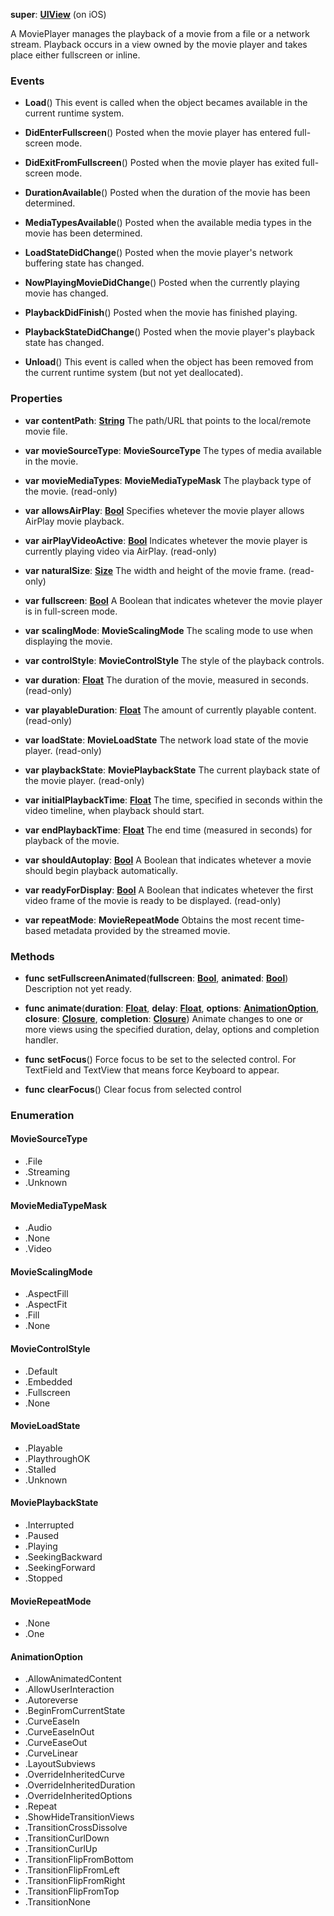 **super**: **[UIView](UIView.md)** (on iOS)

A MoviePlayer manages the playback of a movie from a file or a network stream. Playback occurs in a view owned by the movie player and takes place either fullscreen or inline.



### Events

* **Load**()
This event is called when the object becames available in the current runtime system.

* **DidEnterFullscreen**()
Posted when the movie player has entered full-screen mode.

* **DidExitFromFullscreen**()
Posted when the movie player has exited full-screen mode.

* **DurationAvailable**()
Posted when the duration of the movie has been determined.

* **MediaTypesAvailable**()
Posted when the available media types in the movie has been determined.

* **LoadStateDidChange**()
Posted when the movie player's network buffering state has changed.

* **NowPlayingMovieDidChange**()
Posted when the currently playing movie has changed.

* **PlaybackDidFinish**()
Posted when the movie has finished playing.

* **PlaybackStateDidChange**()
Posted when the movie player's playback state has changed.

* **Unload**()
This event is called when the object has been removed from the current runtime system (but not yet deallocated).



### Properties

* **var** **contentPath**: **[String](../gravity/types.md)**
The path/URL that points to the local/remote movie file.

* **var** **movieSourceType**: **MovieSourceType**
The types of media available in the movie.

* **var** **movieMediaTypes**: **MovieMediaTypeMask**
The playback type of the movie. \(read-only\)

* **var** **allowsAirPlay**: **[Bool](../gravity/types.md)**
Specifies whetever the movie player allows AirPlay movie playback.

* **var** **airPlayVideoActive**: **[Bool](../gravity/types.md)**
Indicates whetever the movie player is currently playing video via AirPlay. \(read-only\)

* **var** **naturalSize**: **[Size](Size.md)**
The width and height of the movie frame. \(read-only\)

* **var** **fullscreen**: **[Bool](../gravity/types.md)**
A Boolean that indicates whetever the movie player is in full-screen mode.

* **var** **scalingMode**: **MovieScalingMode**
The scaling mode to use when displaying the movie.

* **var** **controlStyle**: **MovieControlStyle**
The style of the playback controls.

* **var** **duration**: **[Float](../gravity/types.md)**
The duration of the movie, measured in seconds. \(read-only\)

* **var** **playableDuration**: **[Float](../gravity/types.md)**
The amount of currently playable content. \(read-only\)

* **var** **loadState**: **MovieLoadState**
The network load state of the movie player. \(read-only\)

* **var** **playbackState**: **MoviePlaybackState**
The current playback state of the movie player. \(read-only\)

* **var** **initialPlaybackTime**: **[Float](../gravity/types.md)**
The time, specified in seconds within the video timeline, when playback should start.

* **var** **endPlaybackTime**: **[Float](../gravity/types.md)**
The end time (measured in seconds) for playback of the movie.

* **var** **shouldAutoplay**: **[Bool](../gravity/types.md)**
A Boolean that indicates whetever a movie should begin playback automatically.

* **var** **readyForDisplay**: **[Bool](../gravity/types.md)**
A Boolean that indicates whetever the first video frame of the movie is ready to be displayed. \(read-only\)

* **var** **repeatMode**: **MovieRepeatMode**
Obtains the most recent time-based metadata provided by the streamed movie.



### Methods

* **func** **setFullscreenAnimated**(**fullscreen**: **[Bool](../gravity/types.md)**, **animated**: **[Bool](../gravity/types.md)**)
Description not yet ready.

* **func** **animate**(**duration**: **[Float](../gravity/types.md)**, **delay**: **[Float](../gravity/types.md)**, **options**: **<a href="#_enum_AnimationOption">AnimationOption</a>**, **closure**: **[Closure](../gravity/closure.md)**, **completion**: **[Closure](../gravity/closure.md)**)
Animate changes to one or more views using the specified duration, delay, options and completion handler.

* **func** **setFocus**()
Force focus to be set to the selected control. For TextField and TextView that means force Keyboard to appear.

* **func** **clearFocus**()
Clear focus from selected control





### Enumeration

#### MovieSourceType
 * .File
 * .Streaming
 * .Unknown

#### MovieMediaTypeMask
 * .Audio
 * .None
 * .Video

#### MovieScalingMode
 * .AspectFill
 * .AspectFit
 * .Fill
 * .None

#### MovieControlStyle
 * .Default
 * .Embedded
 * .Fullscreen
 * .None

#### MovieLoadState
 * .Playable
 * .PlaythroughOK
 * .Stalled
 * .Unknown

#### MoviePlaybackState
 * .Interrupted
 * .Paused
 * .Playing
 * .SeekingBackward
 * .SeekingForward
 * .Stopped

#### MovieRepeatMode
 * .None
 * .One

#### AnimationOption
 * .AllowAnimatedContent
 * .AllowUserInteraction
 * .Autoreverse
 * .BeginFromCurrentState
 * .CurveEaseIn
 * .CurveEaseInOut
 * .CurveEaseOut
 * .CurveLinear
 * .LayoutSubviews
 * .OverrideInheritedCurve
 * .OverrideInheritedDuration
 * .OverrideInheritedOptions
 * .Repeat
 * .ShowHideTransitionViews
 * .TransitionCrossDissolve
 * .TransitionCurlDown
 * .TransitionCurlUp
 * .TransitionFlipFromBottom
 * .TransitionFlipFromLeft
 * .TransitionFlipFromRight
 * .TransitionFlipFromTop
 * .TransitionNone



